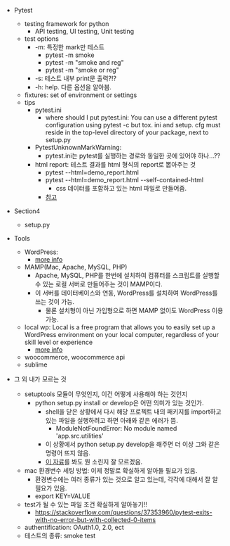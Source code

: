 - Pytest
  - testing framework for python
    - API testing, UI testing, Unit testing
  - test options
    - -m: 특정한 mark만 테스트
      - pytest -m smoke
      - pytest -m "smoke and reg"
      - pytest -m "smoke or reg"
    - -s: 테스트 내부 print문 출력?!?
    - -h: help. 다른 옵션을 알아봄.
  - fixtures: set of environment or settings
  - tips
    - pytest.ini
      - where should I put pytest.ini: You can use a different pytest configuration using pytest -c but tox. ini and setup. cfg must reside in the top-level directory of your package, next to setup.py
    - PytestUnknownMarkWarning:
      - pytest.ini는 pytest를 실행하는 경로와 동일한 곳에 있어야 하나...??
    - html report: 테스트 결과를 html 형식의 report로 뽑아주는 것
      - pytest --html=demo_report.html
      - pytest --html=demo_report.html --self-contained-html
        - css 데이터를 포함하고 있는 html 파일로 만들어줌.
      - [참고](https://pypi.org/project/pytest-html/)

- Section4
  - setup.py

- Tools
  - WordPress:
    - [more info](https://www.thewordcracker.com/basic/wordpress-introduction/)
  - MAMP(Mac, Apache, MySQL, PHP)
    - Apache, MySQL, PHP를 한번에 설치하여 컴퓨터를 스크립트를 실행할 수 있는 로컬 서버로 만들어주는 것이 MAMP이다.
    - 이 서버를 데이터베이스와 연동, WordPress를 설치하여 WordPress를 쓰는 것이 가능.
      - 물론 설치형이 아닌 가입형으로 하면 MAMP 없이도 WordPress 이용 가능.
  - local wp: Local is a free program that allows you to easily set up a WordPress environment on your local computer, regardless of your skill level or experience
    - [more info](https://wpengine.com/support/local/)
  - woocommerce, woocommerce api
  - sublime

- 그 외 내가 모르는 것
  - setuptools 모듈이 무엇인지, 이건 어떻게 사용해야 하는 것인지
    - python setup.py install or develop은 어떤 의미가 있는 것인가.
      - shell을 닫은 상황에서 다시 해당 프로젝트 내의 패키지를 import하고 있는 파일을 실행하려고 하면 아래와 같은 에러가 뜸.
        - ModuleNotFoundError: No module named 'app.src.utilities'
      - 이 상황에서 python setup.py develop을 해주면 더 이상 그와 같은 명령어 뜨지 않음. 
      - [이 자료](http://www.flowdas.com/blog/%ED%8C%8C%EC%9D%B4%EC%8D%AC-%ED%94%84%EB%A1%9C%EC%A0%9D%ED%8A%B8-%EC%8B%9C%EC%9E%91%ED%95%98%EA%B8%B0-setuptools/)를 봐도 뭔 소린지 잘 모르겠음.
  - mac 환경변수 세팅 방법: 이제 정말로 확실하게 알아둘 필요가 있음.
    - 환경변수에는 여러 종류가 있는 것으로 알고 있는데, 각각에 대해서 잘 알 필요가 있음. 
    - export KEY=VALUE
  - test가 될 수 있는 파일 조건 확실하게 알아놓기!!
    - https://stackoverflow.com/questions/37353960/pytest-exits-with-no-error-but-with-collected-0-items
  - authentification: OAuth1.0, 2.0, ect
  - 테스트의 종류: smoke test

